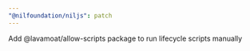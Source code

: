 ```yaml
---
"@nilfoundation/niljs": patch
---
```


Add @lavamoat/allow-scripts package to run lifecycle scripts manually
